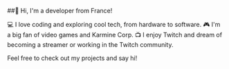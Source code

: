 ##👋 Hi, I'm a developer from France!

💻 I love coding and exploring cool tech, from hardware to software.
🎮 I'm a big fan of video games and Karmine Corp.
📺 I enjoy Twitch and dream of becoming a streamer or working in the Twitch community.

Feel free to check out my projects and say hi!
